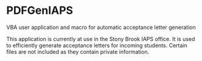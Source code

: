 # PDFGenIAPS
VBA user application and macro for automatic acceptance letter generation

This application is currently at use in the Stony Brook IAPS office. It is used to efficiently generate acceptance letters for incoming students. Certain files are not included as they contain private information.
